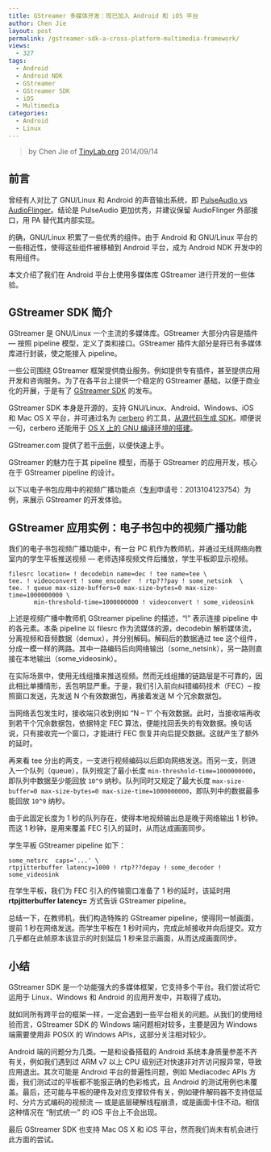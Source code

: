 ```yaml
---
title: GStreamer 多媒体开发：现已加入 Android 和 iOS 平台
author: Chen Jie
layout: post
permalink: /gstreamer-sdk-a-cross-platform-multimedia-framework/
views:
  - 327
tags:
  - Android
  - Android NDK
  - GStreamer
  - GStreamer SDK
  - iOS
  - Multimedia
categories:
  - Android
  - Linux
---
```


> by Chen Jie of [TinyLab.org][1]
> 2014/09/14


## 前言

曾经有人对比了 GNU/Linux 和 Android 的声音输出系统，即 [PulseAudio vs AudioFlinger][2]。结论是 PulseAudio 更加优秀，并建议保留 AudioFlinger 外部接口，用 PA 替代其内部实现。

的确，GNU/Linux 积累了一些优秀的组件。由于 Android 和 GNU/Linux 平台的一些相近性，使得这些组件被移植到 Android 平台，成为 Android NDK 开发中的有用组件。

本文介绍了我们在 Android 平台上使用多媒体库 GStreamer 进行开发的一些体验。

## GStreamer SDK 简介

GStreamer 是 GNU/Linux 一个主流的多媒体库。GStreamer 大部分内容是插件 &#8212; 按照 pipeline 模型，定义了类和接口。GStreamer 插件大部分是将已有多媒体库进行封装，使之能接入 pipeline。

一些公司围绕 GStreamer 框架提供商业服务。例如提供专有插件，甚至提供应用开发和咨询服务。为了在各平台上提供一个稳定的 GStreamer 基础，以便于商业化的开展，于是有了 [GStreamer SDK][3] 的发布。

GStreamer SDK 本身是开源的，支持 GNU/Linux、Android、Windows、iOS 和 Mac OS X 平台，并可通过名为 [cerbero][4] 的工具，[从源代码生成 SDK][5]。顺便说一句，cerbero 还能用于 [OS X 上的 GNU 编译环境的搭建][6]。

GStreamer.com 提供了若干[示例][7]，以便快速上手。

GStreamer 的魅力在于其 pipeline 模型，而基于 GStreamer 的应用开发，核心在于 GStreamer pipeline 的设计。

以下以电子书包应用中的视频广播功能点（[专利][8]申请号：2013104123754）为例，来展示 GStreamer 的开发体验。

## GStreamer 应用实例：电子书包中的视频广播功能

我们的电子书包视频广播功能中，有一台 PC 机作为教师机，并通过无线网络向教室内的学生平板推送视频 &#8212; 老师选择视频文件后播放，学生平板即显示视频。

    filesrc location= ! decodebin name=dec ! tee name=tee \
    tee. ! videoconvert ! some_encoder  ! rtp???pay ! some_netsink  \
    tee. ! queue max-size-buffers=0 max-size-bytes=0 max-size-time=1000000000 \
           min-threshold-time=1000000000 ! videoconvert ! some_videosink


上述是视频广播中教师机 GStreamer pipeline 的描述，“!” 表示连接 pipeline 中的各元素。本条 pipeline 以 filesrc 作为流媒体的源，decodebin 解析媒体流，分离视频和音频数据（demux），并分别解码。解码后的数据通过 tee 这个组件，分成一模一样的两路。其中一路编码后向网络输出（some\_netsink），另一路则直接在本地输出（some\_videosink）。

在实际场景中，使用无线组播来推送视频。然而无线组播的链路层是不可靠的，因此相比单播情形，丢包明显严重。于是，我们引入前向纠错编码技术（FEC）&#8211; 按照窗口发送，先发送 N 个有效数据包，再接着发送 M 个冗余数据包。

当网络丢包发生时，接收端只收到例如 &#8220;N &#8211; 1&#8243; 个有效数据。此时，当接收端再收到若干个冗余数据包，依据特定 FEC 算法，便能找回丢失的有效数据。换句话说，只有接收完一个窗口，才能进行 FEC 恢复并向后提交数据。这就产生了额外的延时。

再来看 tee 分出的两支，一支进行视频编码以后即向网络发送。而另一支，则进入一个队列（queue），队列规定了最小长度 `min-threshold-time=1000000000`，即队列中数据至少能回放 `10^9` 纳秒。队列同时又规定了最大长度 `max-size-buffer=0 max-size-bytes=0 max-size-time=1000000000`，即队列中的数据最多能回放 `10^9` 纳秒。

由于此固定长度为 1 秒的队列存在，使得本地视频输出总是晚于网络输出 1 秒钟。而这 1 秒钟，是用来覆盖 FEC 引入的延时，从而达成画面同步。

学生平板 GStreamer pipeline 如下：

    some_netsrc  caps='...' \
    rtpjitterbuffer latency=1000 ! rtp???depay ! some_decoder ! some_videosink


在学生平板，我们为 FEC 引入的传输窗口准备了 1 秒的延时，该延时用 **rtpjitterbuffer latency=** 方式告诉 GStreamer pipeline。

总结一下，在教师机，我们构造特殊的 GStreamer pipeline，使得同一帧画面，提前 1 秒在网络发送。而学生平板在 1 秒时间内，完成此帧接收并向后提交。双方几乎都在此帧原本该显示的时刻延后 1 秒来显示画面，从而达成画面同步。

## 小结

GStreamer SDK 是一个功能强大的多媒体框架，它支持多个平台。我们尝试将它运用于 Linux、Windows 和 Android 的应用开发中，并取得了成功。

就如同所有跨平台的框架一样，一定会遇到一些平台相关的问题。从我们的使用经验而言，GStreamer SDK 的 Windows 端问题相对较多，主要是因为 Windows 端需要使用非 POSIX 的 Windows APIs，这部分关注相对较少。

Android 端的问题分为几类。一是和设备搭载的 Android 系统本身质量参差不齐有关，例如我们遇到过 ARM v7 以上 CPU 级别还对快速非对齐访问报异常，导致应用退出。其次可能是 Android 平台的普遍性问题，例如 Mediacodec APIs 方面，我们测试过的平板都不能报正确的色彩格式，且 Android 的测试用例也未覆盖。最后，还可能与平板的硬件及对应支撑软件有关，例如硬件解码器不支持低延时、分片方式编码的视频流 &#8212; 或是底层硬解线程崩溃，或是画面卡住不动。相信这种情况在 “制式统一” 的 iOS 平台上不会出现。

最后 GStreamer SDK 也支持 Mac OS X 和 iOS 平台，然而我们尚未有机会进行此方面的尝试。





 [1]: http://tinylab.org
 [2]: http://lwn.net/Articles/475733/
 [3]: www.gstreamer.com
 [4]: http://docs.gstreamer.com/display/GstSDK/Multiplatform+deployment+using+Cerbero
 [5]: http://docs.gstreamer.com/display/GstSDK/Building+from+source+using+Cerbero
 [6]: http://cee1.github.io/blog/2013/12/13/life-with-mac-day-3/
 [7]: http://docs.gstreamer.com/display/GstSDK/Tutorials
 [8]: http://epub.sipo.gov.cn/
